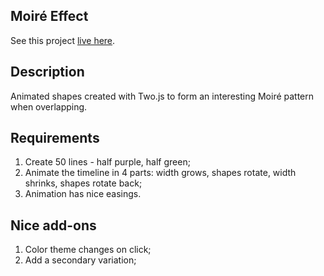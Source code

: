 

## Moiré Effect

See this project [live here](https://mo-moire-effect.netlify.app/).


## Description

Animated shapes created with Two.js to form an interesting Moiré pattern when overlapping.


## Requirements

1. Create 50 lines - half purple, half green;
2. Animate the timeline in 4 parts: width grows, shapes rotate, width shrinks, shapes rotate back;
3. Animation has nice easings.

## Nice add-ons

1. Color theme changes on click;
2. Add a secondary variation;
